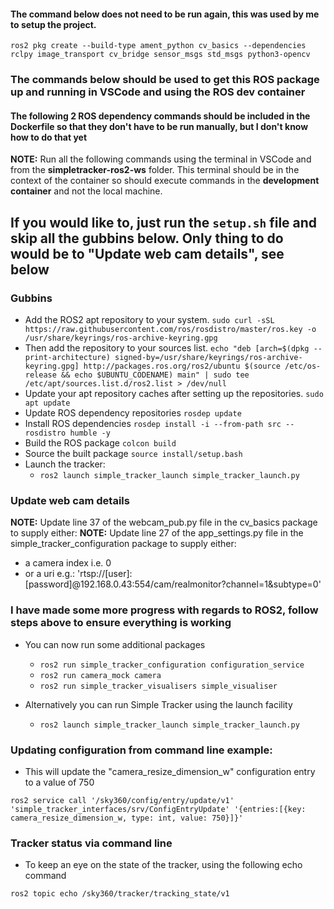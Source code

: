 #### The command below does not need to be run again, this was used by me to setup the project.
`ros2 pkg create --build-type ament_python cv_basics --dependencies rclpy image_transport cv_bridge sensor_msgs std_msgs python3-opencv`

### The commands below should be used to get this ROS package up and running in VSCode and using the ROS dev container

#### The following 2 ROS dependency commands should be included in the Dockerfile so that they don't have to be run manually, but I don't know how to do that yet

**NOTE:** Run all the following commands using the terminal in VSCode and from the **simpletracker-ros2-ws** folder. This terminal should be in the context of the container so should execute commands in the **development container** and not the local machine.

## If you would like to, just run the `setup.sh` file and skip all the gubbins below. Only thing to do would be to "Update web cam details", see below

### Gubbins
* Add the ROS2 apt repository to your system. `sudo curl -sSL https://raw.githubusercontent.com/ros/rosdistro/master/ros.key -o /usr/share/keyrings/ros-archive-keyring.gpg`
* Then add the repository to your sources list. `echo "deb [arch=$(dpkg --print-architecture) signed-by=/usr/share/keyrings/ros-archive-keyring.gpg] http://packages.ros.org/ros2/ubuntu $(source /etc/os-release && echo $UBUNTU_CODENAME) main" | sudo tee /etc/apt/sources.list.d/ros2.list > /dev/null`
* Update your apt repository caches after setting up the repositories. `sudo apt update`
* Update ROS dependency repositories `rosdep update`
* Install ROS dependencies `rosdep install -i --from-path src --rosdistro humble -y`
* Build the ROS package `colcon build`
* Source the built package `source install/setup.bash`
* Launch the tracker:
  * `ros2 launch simple_tracker_launch simple_tracker_launch.py` 

### Update web cam details
**NOTE:** Update line 37 of the webcam_pub.py file in the cv_basics package to supply either:
**NOTE:** Update line 27 of the app_settings.py file in the simple_tracker_configuration package to supply either:
* a camera index i.e. 0
* or a uri e.g.: 'rtsp://[user]:[password]@192.168.0.43:554/cam/realmonitor?channel=1&subtype=0'

### I have made some more progress with regards to ROS2, follow steps above to ensure everything is working

* You can now run some additional packages
  * `ros2 run simple_tracker_configuration configuration_service` 
  * `ros2 run camera_mock camera`
  * `ros2 run simple_tracker_visualisers simple_visualiser`

* Alternatively you can run Simple Tracker using the launch facility
  * `ros2 launch simple_tracker_launch simple_tracker_launch.py` 

### Updating configuration from command line example:

* This will update the "camera_resize_dimension_w" configuration entry to a value of 750

`ros2 service call '/sky360/config/entry/update/v1' 'simple_tracker_interfaces/srv/ConfigEntryUpdate' '{entries:[{key: camera_resize_dimension_w, type: int, value: 750}]}'`

### Tracker status via command line

* To keep an eye on the state of the tracker, using the following echo command

`ros2 topic echo /sky360/tracker/tracking_state/v1`